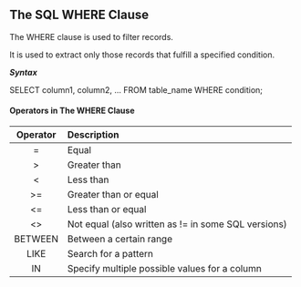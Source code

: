 ## The SQL WHERE Clause

The WHERE clause is used to filter records.

It is used to extract only those records that fulfill a specified condition.

**_Syntax_**

SELECT column1, column2, ...
FROM table_name
WHERE condition;

#### Operators in The WHERE Clause

| Operator | Description                                         |
| :------: | :-------------------------------------------------- |
|    =     | Equal                                               |
|    >     | Greater than                                        |
|    <     | Less than                                           |
|    >=    | Greater than or equal                               |
|    <=    | Less than or equal                                  |
|    <>    | Not equal (also written as != in some SQL versions) |
| BETWEEN  | Between a certain range                             |
|   LIKE   | Search for a pattern                                |
|    IN    | Specify multiple possible values for a column       |
